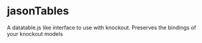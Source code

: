 # jasonTables
A datatable.js like interface to use with knockout. Preserves the bindings of your knockout models
